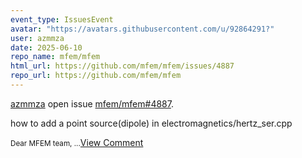 ```yaml
---
event_type: IssuesEvent
avatar: "https://avatars.githubusercontent.com/u/92864291?"
user: azmmza
date: 2025-06-10
repo_name: mfem/mfem
html_url: https://github.com/mfem/mfem/issues/4887
repo_url: https://github.com/mfem/mfem
---
```


<a href='https://github.com/azmmza' target='_blank'>azmmza</a> open issue <a href='https://github.com/mfem/mfem/issues/4887' target='_blank'>mfem/mfem#4887</a>.

<p>how to add a point source(dipole) in electromagnetics/hertz_ser.cpp</p><small>Dear MFEM team, ...</small><a href='https://github.com/mfem/mfem/issues/4887' target='_blank'>View Comment</a>